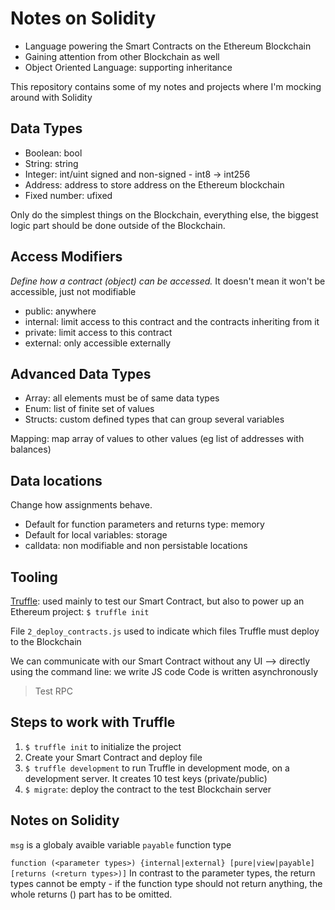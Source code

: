 # Notes on Solidity

- Language powering the Smart Contracts on the Ethereum Blockchain
- Gaining attention from other Blockchain as well
- Object Oriented Language: supporting inheritance

This repository contains some of my notes and projects where I'm mocking around with Solidity

## Data Types
- Boolean: bool
- String: string
- Integer: int/uint signed and non-signed - int8 -> int256
- Address: address to store address on the Ethereum blockchain
- Fixed number: ufixed

Only do the simplest things on the Blockchain, everything else, the biggest logic part should be done outside of the Blockchain.

## Access Modifiers

_Define how a contract (object) can be accessed._
It doesn't mean it won't be accessible, just not modifiable

- public: anywhere
- internal: limit access to this contract and the contracts inheriting from it
- private: limit access to this contract
- external: only accessible externally

## Advanced Data Types

- Array: all elements must be of same data types
- Enum: list of finite set of values
- Structs: custom defined types that can group several variables

Mapping: map array of values to other values (eg list of addresses with balances)

## Data locations

Change how assignments behave.

- Default for function parameters and returns type: memory
- Default for local variables: storage
- calldata: non modifiable and non persistable locations

## Tooling

[Truffle](https://truffleframework.com/): used mainly to test our Smart Contract, but also to power up an Ethereum project: `$ truffle init`

File `2_deploy_contracts.js` used to indicate which files Truffle must deploy to the Blockchain

We can communicate with our Smart Contract without any UI --> directly using the command line: we write JS code
Code is written asynchronously

> Test RPC

## Steps to work with Truffle
1. `$ truffle init` to initialize the project
2. Create your Smart Contract and deploy file
3. `$ truffle development` to run Truffle in development mode, on a development server. It creates 10 test keys (private/public)
4. `$ migrate`: deploy the contract to the test Blockchain server


## Notes on Solidity

`msg` is a globaly avaible variable
`payable` function type

`function (<parameter types>) {internal|external} [pure|view|payable] [returns (<return types>)]`
In contrast to the parameter types, the return types cannot be empty - if the function type should not return anything, the whole returns (<return types>) part has to be omitted.